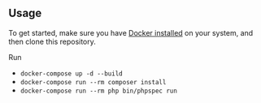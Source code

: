 
## Usage

To get started, make sure you have [Docker installed](https://docs.docker.com/docker-for-mac/install/) on your system, and then clone this repository.

Run 
- `docker-compose up -d --build`
- `docker-compose run --rm composer install`
- `docker-compose run --rm php bin/phpspec run`
